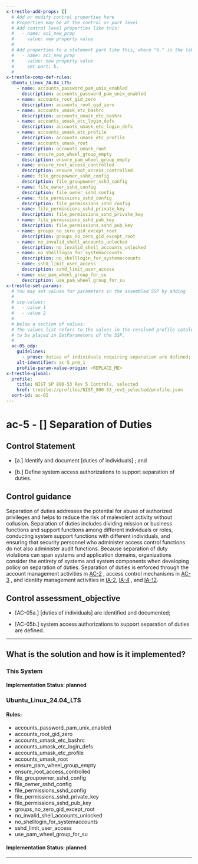 ```yaml
---
x-trestle-add-props: []
  # Add or modify control properties here
  # Properties may be at the control or part level
  # Add control level properties like this:
  #   - name: ac1_new_prop
  #     value: new property value
  #
  # Add properties to a statement part like this, where "b." is the label of the target statement part
  #   - name: ac1_new_prop
  #     value: new property value
  #     smt-part: b.
  #
x-trestle-comp-def-rules:
  Ubuntu_Linux_24.04_LTS:
    - name: accounts_password_pam_unix_enabled
      description: accounts_password_pam_unix_enabled
    - name: accounts_root_gid_zero
      description: accounts_root_gid_zero
    - name: accounts_umask_etc_bashrc
      description: accounts_umask_etc_bashrc
    - name: accounts_umask_etc_login_defs
      description: accounts_umask_etc_login_defs
    - name: accounts_umask_etc_profile
      description: accounts_umask_etc_profile
    - name: accounts_umask_root
      description: accounts_umask_root
    - name: ensure_pam_wheel_group_empty
      description: ensure_pam_wheel_group_empty
    - name: ensure_root_access_controlled
      description: ensure_root_access_controlled
    - name: file_groupowner_sshd_config
      description: file_groupowner_sshd_config
    - name: file_owner_sshd_config
      description: file_owner_sshd_config
    - name: file_permissions_sshd_config
      description: file_permissions_sshd_config
    - name: file_permissions_sshd_private_key
      description: file_permissions_sshd_private_key
    - name: file_permissions_sshd_pub_key
      description: file_permissions_sshd_pub_key
    - name: groups_no_zero_gid_except_root
      description: groups_no_zero_gid_except_root
    - name: no_invalid_shell_accounts_unlocked
      description: no_invalid_shell_accounts_unlocked
    - name: no_shelllogin_for_systemaccounts
      description: no_shelllogin_for_systemaccounts
    - name: sshd_limit_user_access
      description: sshd_limit_user_access
    - name: use_pam_wheel_group_for_su
      description: use_pam_wheel_group_for_su
x-trestle-set-params:
  # You may set values for parameters in the assembled SSP by adding
  #
  # ssp-values:
  #   - value 1
  #   - value 2
  #
  # below a section of values:
  # The values list refers to the values in the resolved profile catalog, and the ssp-values represent new values
  # to be placed in SetParameters of the SSP.
  #
  ac-05_odp:
    guidelines:
      - prose: duties of individuals requiring separation are defined;
    alt-identifier: ac-5_prm_1
    profile-param-value-origin: <REPLACE_ME>
x-trestle-global:
  profile:
    title: NIST SP 800-53 Rev 5 Controls, selected
    href: trestle://profiles/NIST_800-53_rev5_selected/profile.json
  sort-id: ac-05
---
```


# ac-5 - \[\] Separation of Duties

## Control Statement

- \[a.\] Identify and document [duties of individuals] ; and

- \[b.\] Define system access authorizations to support separation of duties.

## Control guidance

Separation of duties addresses the potential for abuse of authorized privileges and helps to reduce the risk of malevolent activity without collusion. Separation of duties includes dividing mission or business functions and support functions among different individuals or roles, conducting system support functions with different individuals, and ensuring that security personnel who administer access control functions do not also administer audit functions. Because separation of duty violations can span systems and application domains, organizations consider the entirety of systems and system components when developing policy on separation of duties. Separation of duties is enforced through the account management activities in [AC-2](#ac-2) , access control mechanisms in [AC-3](#ac-3) , and identity management activities in [IA-2](#ia-2), [IA-4](#ia-4) , and [IA-12](#ia-12).

## Control assessment_objective

- \[AC-05a.\]  [duties of individuals] are identified and documented;

- \[AC-05b.\] system access authorizations to support separation of duties are defined.

______________________________________________________________________

## What is the solution and how is it implemented?

<!-- For implementation status enter one of: implemented, partial, planned, alternative, not-applicable -->

<!-- Note that the list of rules under ### Rules: is read-only and changes will not be captured after assembly to JSON -->

### This System

<!-- Add implementation prose for the main This System component for control: ac-5 -->

#### Implementation Status: planned

### Ubuntu_Linux_24.04_LTS

<!-- Add control implementation description here for control: ac-5 -->

#### Rules:

  - accounts_password_pam_unix_enabled
  - accounts_root_gid_zero
  - accounts_umask_etc_bashrc
  - accounts_umask_etc_login_defs
  - accounts_umask_etc_profile
  - accounts_umask_root
  - ensure_pam_wheel_group_empty
  - ensure_root_access_controlled
  - file_groupowner_sshd_config
  - file_owner_sshd_config
  - file_permissions_sshd_config
  - file_permissions_sshd_private_key
  - file_permissions_sshd_pub_key
  - groups_no_zero_gid_except_root
  - no_invalid_shell_accounts_unlocked
  - no_shelllogin_for_systemaccounts
  - sshd_limit_user_access
  - use_pam_wheel_group_for_su

#### Implementation Status: planned

______________________________________________________________________
